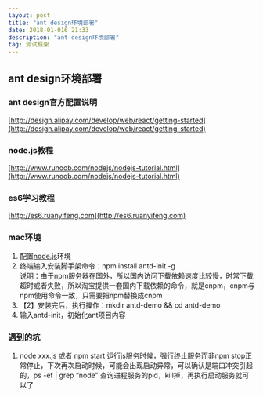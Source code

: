 ```yaml
---
layout: post
title: "ant design环境部署"
date: 2018-01-016 21:33
description: "ant design环境部署"
tag: 测试框架
---  
```


## ant design环境部署
### ant design官方配置说明
[http://design.alipay.com/develop/web/react/getting-started](http://design.alipay.com/develop/web/react/getting-started)

### node.js教程
[http://www.runoob.com/nodejs/nodejs-tutorial.html](http://www.runoob.com/nodejs/nodejs-tutorial.html)

### es6学习教程
[http://es6.ruanyifeng.com](http://es6.ruanyifeng.com)

### mac环境
1. 配置[node.js](http://nodejs.cn/download/)环境
2. 终端输入安装脚手架命令：npm install antd-init -g </br>
说明：由于npm服务器在国外，所以国内访问下载依赖速度比较慢，时常下载超时或者失败，所以淘宝提供一套国内下载依赖的命令，就是cnpm，cnpm与npm使用命令一致，只需要把npm替换成cnpm
3. 【2】安装完后，执行操作：mkdir antd-demo && cd antd-demo
4. 输入antd-init，初始化ant项目内容

### 遇到的坑
1. node xxx.js 或者 npm start 运行js服务时候，强行终止服务而非npm stop正常停止，下次再次启动时候，可能会出现启动异常，可以确认是端口冲突引起的，ps -ef | grep “node” 查询进程服务的pid，kill掉，再执行启动服务就可以了